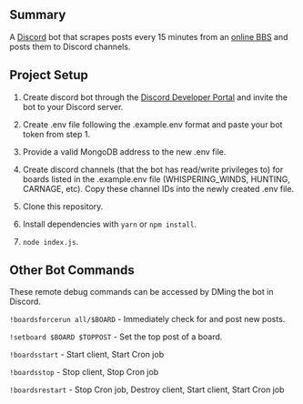 ## Summary

A [Discord](https://www.discord.com) bot that scrapes posts every 15 minutes from an [online BBS](https://boards.nexustk.com) and posts them to Discord channels.

## Project Setup

1. Create discord bot through the [Discord Developer Portal](https://discord.com/developers/docs/intro) and invite the bot to your Discord server.

2. Create .env file following the .example.env format and paste your bot token from step 1.

3. Provide a valid MongoDB address to the new .env file.

4. Create discord channels (that the bot has read/write privileges to) for boards listed in the .example.env file (WHISPERING_WINDS, HUNTING, CARNAGE, etc). Copy these channel IDs into the newly created .env file.

5. Clone this repository.

6. Install dependencies with `yarn` or `npm install`.

7. `node index.js`.

## Other Bot Commands

These remote debug commands can be accessed by DMing the bot in Discord.

`!boardsforcerun all/$BOARD` - Immediately check for and post new posts.

`!setboard $BOARD $TOPPOST` - Set the top post of a board.

`!boardsstart` - Start client, Start Cron job

`!boardsstop` - Stop client, Stop Cron job

`!boardsrestart` - Stop Cron job, Destroy client, Start client, Start Cron job
